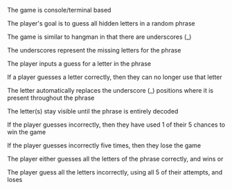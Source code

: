 The game is console/terminal based

The player's goal is to guess all hidden letters in a random phrase

The game is similar to hangman in that there are underscores (_)

The underscores represent the missing letters for the phrase

The player inputs a guess for a letter in the phrase

If a player guesses a letter correctly, then they can no longer use that letter

The letter automatically replaces the underscore (_) positions where it is present throughout the phrase

The letter(s) stay visible until the phrase is entirely decoded

If the player guesses incorrectly, then they have used 1 of their 5 chances to win the game

If the player guesses incorrectly five times, then they lose the game

The player either guesses all the letters of the phrase correctly, and wins or

The player guess all the letters incorrectly, using all 5 of their attempts, and loses